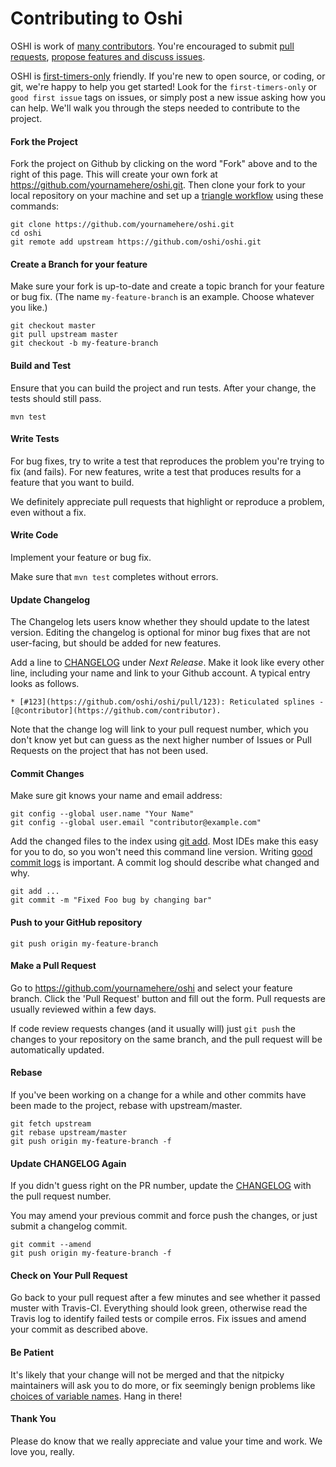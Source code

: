 Contributing to Oshi
=====================

OSHI is work of [many contributors](https://github.com/oshi/oshi/graphs/contributors). You're encouraged to submit [pull requests](https://github.com/oshi/oshi/pulls), [propose features and discuss issues](https://github.com/oshi/oshi/issues).

OSHI is [first-timers-only](https://www.firsttimersonly.com/) friendly.  If you're new to open source, or coding, or git, we're happy to help you get started! Look for the `first-timers-only` or `good first issue` tags on issues, or simply post a new issue asking how you can help.  We'll walk you through the steps needed to contribute to the project.

#### Fork the Project

Fork the project on Github by clicking on the word "Fork" above and to the right of this page.  This will create your own fork at https://github.com/yournamehere/oshi.git.  Then clone your fork to your local repository on your machine and set up a [triangle workflow](https://github.com/forwards/first-contributions/blob/master/additional-material/git_workflow_scenarios/keeping-your-fork-synced-with-this-repository.md) using these commands:
```
git clone https://github.com/yournamehere/oshi.git
cd oshi
git remote add upstream https://github.com/oshi/oshi.git
```

#### Create a Branch for your feature

Make sure your fork is up-to-date and create a topic branch for your feature or bug fix.  (The name `my-feature-branch` is an example. Choose whatever you like.)

```
git checkout master
git pull upstream master
git checkout -b my-feature-branch
```

#### Build and Test

Ensure that you can build the project and run tests.  After your change, the tests should still pass.

```
mvn test
```

#### Write Tests

For bug fixes, try to write a test that reproduces the problem you're trying to fix (and fails).
For new features, write a test that produces results for a feature that you want to build.

We definitely appreciate pull requests that highlight or reproduce a problem, even without a fix.

#### Write Code

Implement your feature or bug fix.

Make sure that `mvn test` completes without errors.


#### Update Changelog

The Changelog lets users know whether they should update to the latest version.  Editing the changelog is optional for minor bug fixes that are not user-facing, but should be added for new features.  

Add a line to [CHANGELOG](CHANGELOG.md) under *Next Release*. Make it look like every other line, including your name and link to your Github account. A typical entry looks as follows.

```
* [#123](https://github.com/oshi/oshi/pull/123): Reticulated splines - [@contributor](https://github.com/contributor).
```
Note that the change log will link to your pull request number, which you don't know yet but can guess as the next higher number of Issues or Pull Requests on the project that has not been used.

#### Commit Changes

Make sure git knows your name and email address:

```
git config --global user.name "Your Name"
git config --global user.email "contributor@example.com"
```

Add the changed files to the index using [git add](https://git-scm.com/docs/git-add).  Most IDEs make this easy for you to do, so you won't need this command line version.
Writing [good commit logs](https://chris.beams.io/posts/git-commit/) is important. A commit log should describe what changed and why.

```
git add ...
git commit -m "Fixed Foo bug by changing bar"
```

#### Push to your GitHub repository

```
git push origin my-feature-branch
```

#### Make a Pull Request

Go to https://github.com/yournamehere/oshi and select your feature branch. Click the 'Pull Request' button and fill out the form. Pull requests are usually reviewed within a few days.

If code review requests changes (and it usually will) just `git push` the changes to your repository on the same branch, and the pull request will be automatically updated.

#### Rebase

If you've been working on a change for a while and other commits have been made to the project, rebase with upstream/master.

```
git fetch upstream
git rebase upstream/master
git push origin my-feature-branch -f
```

#### Update CHANGELOG Again

If you didn't guess right on the PR number, update the [CHANGELOG](CHANGELOG.md) with the pull request number. 

You may amend your previous commit and force push the changes, or just submit a changelog commit.

```
git commit --amend
git push origin my-feature-branch -f
```

#### Check on Your Pull Request

Go back to your pull request after a few minutes and see whether it passed muster with Travis-CI. 
Everything should look green, otherwise read the Travis log to identify failed tests or compile erros.
Fix issues and amend your commit as described above.

#### Be Patient

It's likely that your change will not be merged and that the nitpicky maintainers will ask you to do more, or fix seemingly benign problems like [choices of variable names](https://quotesondesign.com/phil-karlton/). Hang in there!

#### Thank You

Please do know that we really appreciate and value your time and work. We love you, really.
